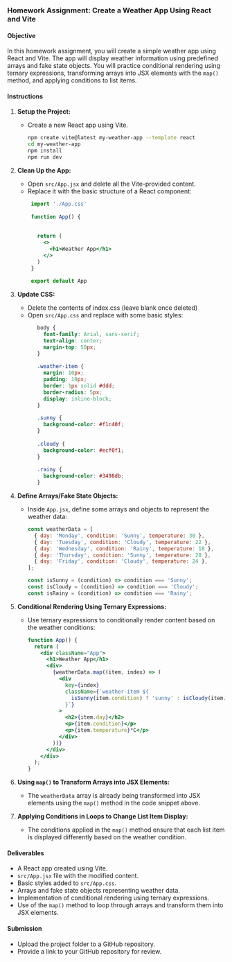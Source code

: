 ### Homework Assignment: Create a Weather App Using React and Vite

#### Objective
In this homework assignment, you will create a simple weather app using React and Vite. The app will display weather information using predefined arrays and fake state objects. You will practice conditional rendering using ternary expressions, transforming arrays into JSX elements with the `map()` method, and applying conditions to list items.

#### Instructions

1. **Setup the Project:**
   - Create a new React app using Vite.
     ```bash
     npm create vite@latest my-weather-app --template react
     cd my-weather-app
     npm install
     npm run dev
     ```

2. **Clean Up the App:**
   - Open `src/App.jsx` and delete all the Vite-provided content.
   - Replace it with the basic structure of a React component:
     ```jsx
      import './App.css'
      
      function App() {
      
      
        return (
          <>
            <h1>Weather App</h1>
          </>
        )
      }
      
      export default App
     ```

3. **Update CSS:**
   - Delete the contents of index.css (leave blank once deleted)
   - Open `src/App.css` and replace with some basic styles:
     ```css
        body {
          font-family: Arial, sans-serif;
          text-align: center;
          margin-top: 50px;
        }
        
        .weather-item {
          margin: 10px;
          padding: 10px;
          border: 1px solid #ddd;
          border-radius: 5px;
          display: inline-block;
        }
        
        .sunny {
          background-color: #f1c40f;
        }
        
        .cloudy {
          background-color: #ecf0f1;
        }
        
        .rainy {
          background-color: #3498db;
        }
     ```

5. **Define Arrays/Fake State Objects:**
   - Inside `App.jsx`, define some arrays and objects to represent the weather data:
     ```jsx
     const weatherData = [
       { day: 'Monday', condition: 'Sunny', temperature: 30 },
       { day: 'Tuesday', condition: 'Cloudy', temperature: 22 },
       { day: 'Wednesday', condition: 'Rainy', temperature: 18 },
       { day: 'Thursday', condition: 'Sunny', temperature: 28 },
       { day: 'Friday', condition: 'Cloudy', temperature: 24 },
     ];

     const isSunny = (condition) => condition === 'Sunny';
     const isCloudy = (condition) => condition === 'Cloudy';
     const isRainy = (condition) => condition === 'Rainy';
     ```

6. **Conditional Rendering Using Ternary Expressions:**
   - Use ternary expressions to conditionally render content based on the weather conditions:
     ```jsx
     function App() {
       return (
         <div className="App">
           <h1>Weather App</h1>
           <div>
             {weatherData.map((item, index) => (
               <div
                 key={index}
                 className={`weather-item ${
                   isSunny(item.condition) ? 'sunny' : isCloudy(item.condition) ? 'cloudy' : 'rainy'
                 }`}
               >
                 <h2>{item.day}</h2>
                 <p>{item.condition}</p>
                 <p>{item.temperature}°C</p>
               </div>
             ))}
           </div>
         </div>
       );
     }
     ```

7. **Using `map()` to Transform Arrays into JSX Elements:**
   - The `weatherData` array is already being transformed into JSX elements using the `map()` method in the code snippet above.

8. **Applying Conditions in Loops to Change List Item Display:**
   - The conditions applied in the `map()` method ensure that each list item is displayed differently based on the weather condition.

#### Deliverables
- A React app created using Vite.
- `src/App.jsx` file with the modified content.
- Basic styles added to `src/App.css`.
- Arrays and fake state objects representing weather data.
- Implementation of conditional rendering using ternary expressions.
- Use of the `map()` method to loop through arrays and transform them into JSX elements.

#### Submission
- Upload the project folder to a GitHub repository.
- Provide a link to your GitHub repository for review.
